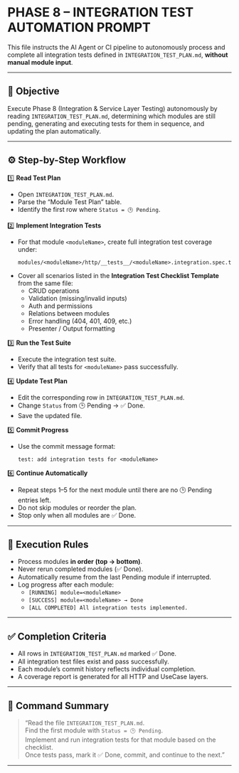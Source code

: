 # PHASE 8 – INTEGRATION TEST AUTOMATION PROMPT

This file instructs the AI Agent or CI pipeline to autonomously process and complete all integration tests defined in `INTEGRATION_TEST_PLAN.md`, **without manual module input**.

---

## 🎯 Objective
Execute Phase 8 (Integration & Service Layer Testing) autonomously by reading `INTEGRATION_TEST_PLAN.md`, determining which modules are still pending, generating and executing tests for them in sequence, and updating the plan automatically.

---

## ⚙️ Step-by-Step Workflow

1️⃣ **Read Test Plan**
   - Open `INTEGRATION_TEST_PLAN.md`.
   - Parse the “Module Test Plan” table.
   - Identify the first row where `Status = 🕒 Pending`.

2️⃣ **Implement Integration Tests**
   - For that module `<moduleName>`, create full integration test coverage under:
     ```
     modules/<moduleName>/http/__tests__/<moduleName>.integration.spec.ts
     ```
   - Cover all scenarios listed in the **Integration Test Checklist Template** from the same file:
     - CRUD operations
     - Validation (missing/invalid inputs)
     - Auth and permissions
     - Relations between modules
     - Error handling (404, 401, 409, etc.)
     - Presenter / Output formatting

3️⃣ **Run the Test Suite**
   - Execute the integration test suite.
   - Verify that all tests for `<moduleName>` pass successfully.

4️⃣ **Update Test Plan**
   - Edit the corresponding row in `INTEGRATION_TEST_PLAN.md`.
   - Change `Status` from 🕒 Pending → ✅ Done.
   - Save the updated file.

5️⃣ **Commit Progress**
   - Use the commit message format:
     ```
     test: add integration tests for <moduleName>
     ```

6️⃣ **Continue Automatically**
   - Repeat steps 1–5 for the next module until there are no 🕒 Pending entries left.
   - Do not skip modules or reorder the plan.
   - Stop only when all modules are ✅ Done.

---

## 🔁 Execution Rules

- Process modules **in order (top → bottom)**.
- Never rerun completed modules (✅ Done).
- Automatically resume from the last Pending module if interrupted.
- Log progress after each module:
  - `[RUNNING] module=<moduleName>`
  - `[SUCCESS] module=<moduleName> → Done`
  - `[ALL COMPLETED] All integration tests implemented.`

---

## ✅ Completion Criteria

- All rows in `INTEGRATION_TEST_PLAN.md` marked ✅ Done.
- All integration test files exist and pass successfully.
- Each module’s commit history reflects individual completion.
- A coverage report is generated for all HTTP and UseCase layers.

---

## 🧩 Command Summary

> “Read the file `INTEGRATION_TEST_PLAN.md`.  
> Find the first module with `Status = 🕒 Pending`.  
> Implement and run integration tests for that module based on the checklist.  
> Once tests pass, mark it ✅ Done, commit, and continue to the next.”

---
